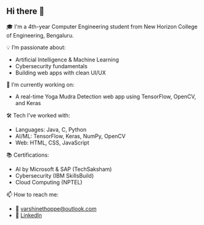 ## Hi there 👋
🎓 I'm a 4th-year Computer Engineering student from New Horizon College of Engineering, Bengaluru.

💡 I’m passionate about:
- Artificial Intelligence & Machine Learning
- Cybersecurity fundamentals
- Building web apps with clean UI/UX

🧠 I’m currently working on:
- A real-time Yoga Mudra Detection web app using TensorFlow, OpenCV, and Keras

🛠️ Tech I’ve worked with:
- Languages: Java, C, Python
- AI/ML: TensorFlow, Keras, NumPy, OpenCV
- Web: HTML, CSS, JavaScript

📚 Certifications:
- AI by Microsoft & SAP (TechSaksham)
- Cybersecurity (IBM SkillsBuild)
- Cloud Computing (NPTEL)

📫 How to reach me:
- 📧 varshinethoppe@outlook.com
- 💼 [LinkedIn](https://www.linkedin.com/in/srivarshine-thoppe-415ab7289/)
